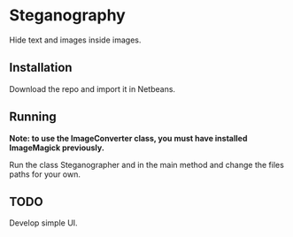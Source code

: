 # Steganography
Hide text and images inside images.

## Installation

Download the repo and import it in Netbeans.

## Running

**Note: to use the ImageConverter class, you must have installed ImageMagick previously.**

Run the class Steganographer and in the main method and change the files paths for your own.

## TODO

Develop simple UI.

